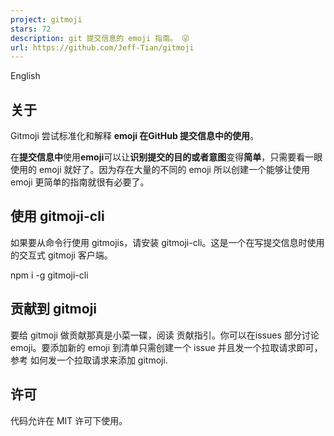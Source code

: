 ```yaml
---
project: gitmoji
stars: 72
description: git 提交信息的 emoji 指南。 😜 
url: https://github.com/Jeff-Tian/gitmoji
---
```


English

关于
--

Gitmoji 尝试标准化和解释 **emoji 在GitHub 提交信息中的使用**。

在**提交信息中**使用**emoji**可以让**识别提交的目的或者意图**变得**简单**，只需要看一眼使用的 emoji 就好了。因为存在大量的不同的 emoji 所以创建一个能够让使用 emoji 更简单的指南就很有必要了。

使用 gitmoji-cli
--------------

如果要从命令行使用 gitmojis，请安装 gitmoji-cli。这是一个在写提交信息时使用的交互式 gitmoji 客户端。

npm i -g gitmoji-cli

贡献到 gitmoji
-----------

要给 gitmoji 做贡献那真是小菜一碟，阅读 贡献指引。你可以在issues 部分讨论 emoji。要添加新的 emoji 到清单只需创建一个 issue 并且发一个拉取请求即可，参考 如何发一个拉取请求来添加 gitmoji.

许可
--

代码允许在 MIT 许可下使用。
